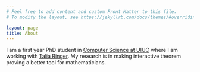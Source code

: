 ```yaml
---
# Feel free to add content and custom Front Matter to this file.
# To modify the layout, see https://jekyllrb.com/docs/themes/#overriding-theme-defaults

layout: page
title: About
---
```


I am a first year PhD student in [Computer Science at UIUC](https://siebelschool.illinois.edu/) where I am working with [Talia Ringer](https://dependenttyp.es/). My research is in making interactive theorem proving a better tool for mathematicians.
